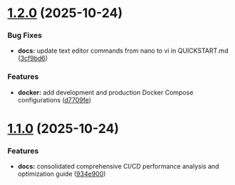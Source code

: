# [1.2.0](https://github.com/humlab-sead/sead_authority_service/compare/v1.1.0...v1.2.0) (2025-10-24)


### Bug Fixes

* **docs:** update text editor commands from nano to vi in QUICKSTART.md ([3cf9bd6](https://github.com/humlab-sead/sead_authority_service/commit/3cf9bd6891c219b75c4f63382aae189acb21e4ad))


### Features

* **docker:** add development and production Docker Compose configurations ([d7709fe](https://github.com/humlab-sead/sead_authority_service/commit/d7709fe9c4734c314a6ece661ca4c97bb05c0366))

# [1.1.0](https://github.com/humlab-sead/sead_authority_service/compare/v1.0.0...v1.1.0) (2025-10-24)


### Features

* **docs:** consolidated comprehensive CI/CD performance analysis and optimization guide ([934e900](https://github.com/humlab-sead/sead_authority_service/commit/934e90036b27fd2ed2f2cb2d1bbc4962d9e7f79b))
